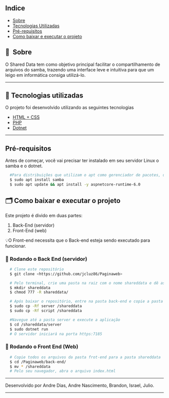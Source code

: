 ## Indice

- [Sobre](#-sobre)
- [Tecnologias Utilizadas](#-tecnologias-utilizadas)
- [Pré-requisitos](#-Pré-requisitos)
- [Como baixar e executar o projeto](#-como-baixar-e-executar-o-projeto)

## 🔖&nbsp; Sobre

O Shared Data tem como objetivo principal facilitar o compartilhamento de arquivos do samba, trazendo uma interface leve e intuitiva para que um leigo em informática consiga utilizá-lo.

---

## 🚀 Tecnologias utilizadas

O projeto foi desenvolvido utilizando as seguintes tecnologias

- [HTML + CSS](https://www.w3.org/)
- [PHP](https://www.php.net/)
- [Dotnet](https://dotnet.microsoft.com/pt-br/)

---

## Pré-requisitos

Antes de começar, você vai precisar ter instalado em seu servidor Linux o samba e o dotnet.

```bash
  #Para distribuições que utilizam o apt como gerenciador de pacotes, utilize os comandos abaixo.
  $ sudo apt install samba
  $ sudo apt update && apt install -y aspnetcore-runtime-6.0
```

## 🗂 Como baixar e executar o projeto

Este projeto é divido em duas partes:
1. Back-End (servidor)
2. Front-End (web)

💡O Front-end necessita que o Back-end esteja sendo executado para funcionar.


### 🎲 Rodando o Back End (servidor)

```bash
  # Clone este repositório
  $ git clone <https://github.com/jcluz86/Paginaweb>

  # Pelo terminal, crie uma pasta na raiz com o nome shareddata e dê as devidas permissões
  $ mkdir shareddata
  $ chmod 777 -R shareddata/

  # Após baixar o repositório, entre na pasta back-end e copie a pasta server e a pasta script para a pasta shareddata
  $ sudo cp -Rf server /shareddata
  $ sudo cp -Rf script /shareddata

  #Navegue até a pasta server e execute a aplicação
  $ cd /shareddata/server
  $ sudo dotnet run
  # O servidor iniciará na porta https:7185

```

### 🎲 Rodando o Front End (Web)

```bash
  # Copie todos os arquivos da pasta frot-end para a pasta shareddata
  $ cd /Paginaweb/back-end/
  $ mv * /shareddata
  # Pelo seu navegador, abra o arquivo index.html
```


---

Desenvolvido por Andre Dias, Andre Nascimento, Brandon, Israel, Julio.


---